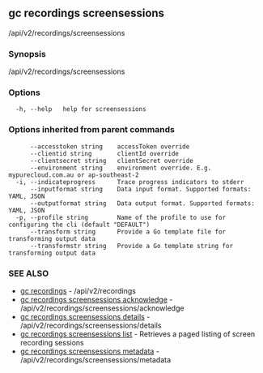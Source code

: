 ## gc recordings screensessions

/api/v2/recordings/screensessions

### Synopsis

/api/v2/recordings/screensessions

### Options

```
  -h, --help   help for screensessions
```

### Options inherited from parent commands

```
      --accesstoken string    accessToken override
      --clientid string       clientId override
      --clientsecret string   clientSecret override
      --environment string    environment override. E.g. mypurecloud.com.au or ap-southeast-2
  -i, --indicateprogress      Trace progress indicators to stderr
      --inputformat string    Data input format. Supported formats: YAML, JSON
      --outputformat string   Data output format. Supported formats: YAML, JSON
  -p, --profile string        Name of the profile to use for configuring the cli (default "DEFAULT")
      --transform string      Provide a Go template file for transforming output data
      --transformstr string   Provide a Go template string for transforming output data
```

### SEE ALSO

* [gc recordings](gc_recordings.html)	 - /api/v2/recordings
* [gc recordings screensessions acknowledge](gc_recordings_screensessions_acknowledge.html)	 - /api/v2/recordings/screensessions/acknowledge
* [gc recordings screensessions details](gc_recordings_screensessions_details.html)	 - /api/v2/recordings/screensessions/details
* [gc recordings screensessions list](gc_recordings_screensessions_list.html)	 - Retrieves a paged listing of screen recording sessions
* [gc recordings screensessions metadata](gc_recordings_screensessions_metadata.html)	 - /api/v2/recordings/screensessions/metadata


